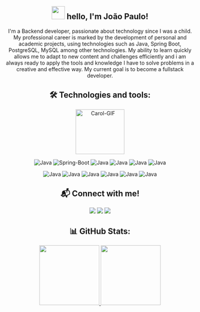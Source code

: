 <div align="center">
  
## <img src="https://media.giphy.com/media/hvRJCLFzcasrR4ia7z/giphy.gif" width="35px" height="35px"> hello, I'm João Paulo! </h2>
<div align="center">
<p>
I'm a Backend developer, passionate about technology since I was a child. My professional career is marked by the development of personal and academic projects, using technologies such as Java, Spring Boot, PostgreSQL, MySQL among other technologies. My ability to learn quickly allows me to adapt to new content and challenges efficiently and i am always ready to apply the tools and knowledge I have to solve problems in a creative and effective way. My current goal is to become a fullstack developer.
</p>
</div>

## 🛠 Technologies and tools:

<img align="center" alt="Carol-GIF" height="120" width="130" src="https://i.pinimg.com/originals/1a/56/ea/1a56eaaaf78869d7c6e0e620b2b98394.gif">
  
![Java](https://img.shields.io/badge/java-%23ED8B00.svg?style=for-the-badge&logo=openjdk&logoColor=white)
![Spring-Boot](https://img.shields.io/badge/Spring%20Boot-6DB33F.svg?style=for-the-badge&logo=Spring-Boot&logoColor=white)
![Java](https://img.shields.io/badge/Spring%20Security-6DB33F.svg?style=for-the-badge&logo=Spring-Security&logoColor=white)
![Java](https://img.shields.io/badge/MongoDB-47A248.svg?style=for-the-badge&logo=MongoDB&logoColor=white)
![Java](https://img.shields.io/badge/SQLite-003B57.svg?style=for-the-badge&logo=SQLite&logoColor=white)
![Java](https://img.shields.io/badge/C++-00599C.svg?style=for-the-badge&logo=C++&logoColor=white)

![Java](https://img.shields.io/badge/PostgreSQL-4169E1.svg?style=for-the-badge&logo=PostgreSQL&logoColor=white)
![Java](https://img.shields.io/badge/MySQL-4479A1.svg?style=for-the-badge&logo=MySQL&logoColor=white)
![Java](https://img.shields.io/badge/Ubuntu-E95420.svg?style=for-the-badge&logo=Ubuntu&logoColor=white)
![Java](https://img.shields.io/badge/Git-F05032.svg?style=for-the-badge&logo=Git&logoColor=white)
![Java](https://img.shields.io/badge/Flyway-CC0200.svg?style=for-the-badge&logo=Flyway&logoColor=white)
![Java](https://img.shields.io/badge/Hibernate-59666C.svg?style=for-the-badge&logo=Hibernate&logoColor=white)

## 📬 Connect with me! 
</div>
  <div align="center">
    <a href="https://www.instagram.com/_ojoao.almeida/" target="_blank"> <img src="https://img.shields.io/badge/Instagram-E4405F?style=for-the-badge&logo=instagram&logoColor=white" target="_blank"></a>
      <a href="https://www.linkedin.com/in/joaopaulo23/" target="_blank"> <img src="https://img.shields.io/badge/LinkedIn-0077B5?style=for-the-badge&logo=linkedin&logoColor=white" target="_blank"></a>
    <a href="mailto:contato.joaopaulodeveloper@gmail.com"> <img src="https://img.shields.io/badge/Gmail-D14836?style=for-the-badge&logo=gmail&logoColor=white" target="_blank"></a>

## 📊 GitHub Stats:
<a href="https://github.com/J0aoPaulo">
<img height="160em" src="https://github-readme-stats.vercel.app/api?username=J0aoPaulo&show_icons=true&theme=dark&hide_rank=true"/>
<img height="160em" src="https://github-readme-stats.vercel.app/api/top-langs/?username=J0aoPaulo&layout=compact&theme=dark"/>
</div>

